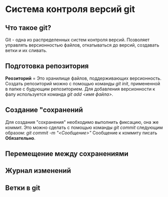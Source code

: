 # Система контроля версий git

## Что такое git?
Git - одна из распределенных систем контроля версий. Позволяет управлять версионностью файлов, откатываться до версий, создавать ветки и их сливать.
## Подготовка репозитория
**Реозиторий** = Это хранилище файлов, поддерживающих версионность.
Создать репозиторий можно с помощью команды *git init*, примененной в папке с будующим репозиторием.
Для добавления версионности к фалу используется команда *git add <имя файла>*.
## Создание "сохранений 
Для создания "сохранения" необходимо выполнить фиксацию, она же коммит. Это можно сделать с помощью команды *git commit* следующим образом: *git commit -m "<Сообщение>"* Сообщение к коммиту писать **Обязательно**.

## Перемещение между сохранениями 

## Журнал изменений

## Ветки в git
